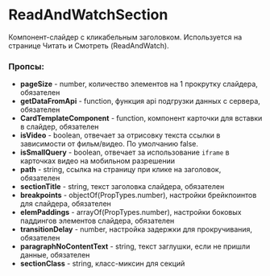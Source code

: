 # ReadAndWatchSection

Компонент-слайдер с кликабельным заголовком. Используется на странице Читать и
Смотреть (ReadAndWatch).

### Пропсы:

- **pageSize** - number, количество элементов на 1 прокрутку слайдера,
  обязателен
- **getDataFromApi** - function, функция api подгрузки данных с сервера,
  обязателен
- **CardTemplateComponent** - function, компонент карточки для вставки в
  слайдер, обязателен
- **isVideo** - boolean, отвечает за отрисовку текста ссылки в зависимости от
  фильм/видео. По умолчанию false.
- **isSmallQuery** - boolean, отвечает за использование `iframe` в карточках
  видео на мобильном разрешении
- **path** - string, ссылка на страницу при клике на заголовок, обязателен
- **sectionTitle** - string, текст заголовка слайдера, обязателен
- **breakpoints** - objectOf(PropTypes.number), настройки брейкпоинтов для
  слайдера, обязателен
- **elemPaddings** - arrayOf(PropTypes.number), настройки боковых паддингов
  элементов слайдера, обязателен
- **transitionDelay** - number, настройка задержки для прокручивания, обязателен
- **paragraphNoContentText** - string, текст заглушки, если не пришли данные,
  обязателен
- **sectionClass** - string, класс-миксин для секций
